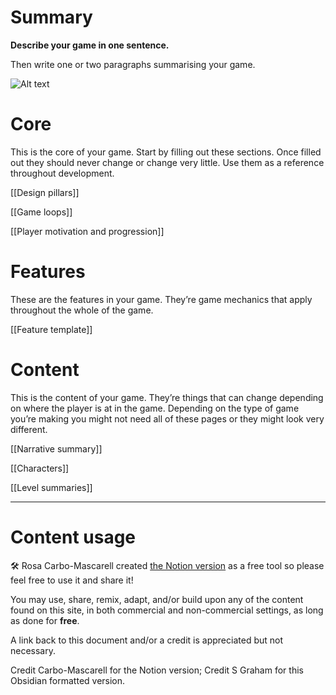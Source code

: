 # Summary

**Describe your game in one sentence.**

Then write one or two paragraphs summarising your game.

![Alt text](https://ibb.co/vw4w0NF)

# Core

This is the core of your game. Start by filling out these sections. Once filled out they should never change or change very little. Use them as a reference throughout development.

[[Design pillars]]

[[Game loops]]

[[Player motivation and progression]]

# Features

These are the features in your game. They’re game mechanics that apply throughout the whole of the game.

[[Feature template]]

# Content

This is the content of your game. They’re things that can change depending on where the player is at in the game. Depending on the type of game you’re making you might not need all of these pages or they might look very different.

[[Narrative summary]]

[[Characters]]

[[Level summaries]]

---

# Content usage


🛠️ Rosa Carbo-Mascarell created [the Notion version](https://glamorous-save-06a.notion.site/Game-design-template-0132383574dd4c2dbff5d14e3a90761c) as a free tool so please feel free to use it and share it!

You may use, share, remix, adapt, and/or build upon any of the content found on this site, in both commercial and non-commercial settings, as long as done for **free**.

A link back to this document and/or a credit is appreciated but not necessary.

Credit Carbo-Mascarell for the Notion version; Credit S Graham for this Obsidian formatted version.
